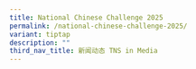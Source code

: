 ```yaml
---
title: National Chinese Challenge 2025
permalink: /national-chinese-challenge-2025/
variant: tiptap
description: ""
third_nav_title: 新闻动态 TNS in Media
---
```

